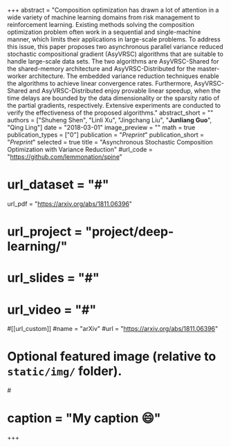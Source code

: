 +++
abstract = "Composition optimization has drawn a lot of attention in a wide variety of machine learning domains from risk management to reinforcement learning. Existing methods solving the composition optimization problem often work in a sequential and single-machine manner, which limits their applications in large-scale problems. To address this issue, this paper proposes two asynchronous parallel variance reduced stochastic compositional gradient (AsyVRSC) algorithms that are suitable to handle large-scale data sets. The two algorithms are AsyVRSC-Shared for the shared-memory architecture and AsyVRSC-Distributed for the master-worker architecture. The embedded variance reduction techniques enable the algorithms to achieve linear convergence rates. Furthermore, AsyVRSC-Shared and AsyVRSC-Distributed enjoy provable linear speedup, when the time delays are bounded by the data dimensionality or the sparsity ratio of the partial gradients, respectively. Extensive experiments are conducted to verify the effectiveness of the proposed algorithms."
abstract_short = ""
authors = ["Shuheng Shen", "Linli Xu", "Jingchang Liu", "**Junliang Guo**", "Qing Ling"]
date = "2018-03-01"
image_preview = ""
math = true
publication_types = ["0"]
publication = "*Preprint*"
publication_short = "*Preprint*"
selected = true
title = "Asynchronous Stochastic Composition Optimization with Variance Reduction"
#url_code = "https://github.com/lemmonation/spine"
# url_dataset = "#"
url_pdf = "https://arxiv.org/abs/1811.06396"
# url_project = "project/deep-learning/"
# url_slides = "#"
# url_video = "#"

#[[url_custom]]
#name = "arXiv"
#url = "https://arxiv.org/abs/1811.06396"

# Optional featured image (relative to `static/img/` folder).
#<!-- [header]
#image = "headers/bubbles-wide.jpg" -->
# caption = "My caption :smile:"

+++
